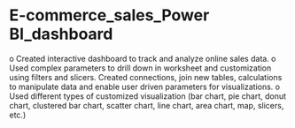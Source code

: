 # E-commerce_sales_Power BI_dashboard
o	Created interactive dashboard to track and analyze online sales data. 
o	Used complex parameters to drill down in worksheet and customization using filters and slicers. Created connections, join new tables, calculations to manipulate data and enable user driven parameters for visualizations. 
o	Used different types of customized visualization (bar chart, pie chart, donut chart, clustered bar chart, scatter chart, line chart, area chart, map, slicers, etc.) 
